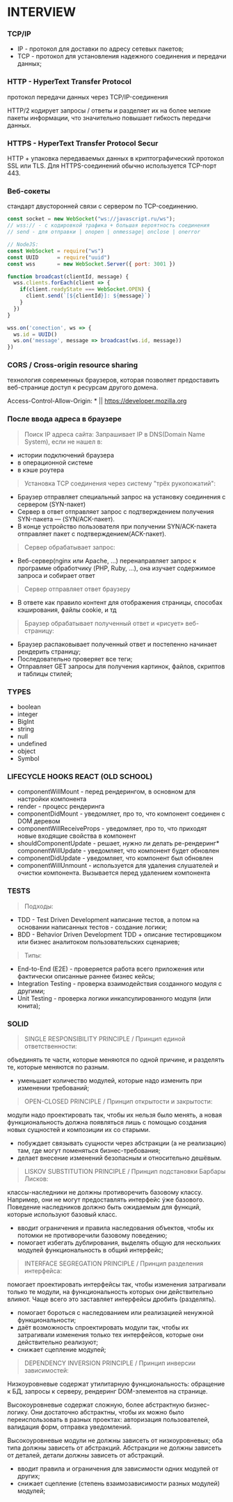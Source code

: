 # INTERVIEW #

### TCP/IP
* IP - протокол для доставки по адресу сетевых пакетов;
* TCP - протокол для установления надежного соединения и передачи данных;

### HTTP - HyperText Transfer Protocol
протокол передачи данных через TCP/IP-соединения

HTTP/2 кодирует запросы / ответы и разделяет их на более мелкие пакеты информации,
что значительно повышает гибкость передачи данных.

### HTTPS - HyperText Transfer Protocol Secur
HTTP + упаковка передаваемых данных в криптографический протокол SSL или TLS.
Для HTTPS-соединений обычно используется TCP-порт 443.

### Веб-сокеты
стандарт двусторонней связи с сервером по TCP-соединению.
```js
const socket = new WebSocket("ws://javascript.ru/ws");
// wss:// - c кодировкой трафика + большая вероятность соединения
// send - для отправки | onopen | onmessage| onclose | onerror

// NodeJS:
const WebSocket = require("ws")
const UUID      = require("uuid")
const wss       = new WebSocket.Server({ port: 3001 })

function broadcast(clientId, message) {
  wss.clients.forEach(client => {
    if(client.readyState === WebSocket.OPEN) {
      client.send(`[${clientId}]: ${message}`)
    }
  })
}

wss.on('conection', ws => {
  ws.id = UUID()
  ws.on('message', message => broadcast(ws.id, message))
})
```

### CORS / Cross-origin resource sharing 
технология современных браузеров, которая позволяет предоставить веб-странице доступ к ресурсам другого домена.

Access-Control-Allow-Origin: * || https://developer.mozilla.org

### После ввода адреса в браузере
> Поиск IP адреса сайта:
Запрашивает IP в DNS(Domain Name System), если не нашел в:
* истории подключений браузера
* в операционной системе
* в кэше роутера

> Установка TCP соединения через систему "трёх рукопожатий":
* Браузер отправляет специальный запрос на установку соединения с сервером (SYN-пакет)
* Сервер в ответ отправляет запрос с подтверждением получения SYN-пакета — (SYN/ACK-пакет).
* В конце устройство пользователя при получении SYN/ACK-пакета отправляет пакет с подтверждением(ACK-пакет).

> Сервер обрабатывает запрос:
* Веб-сервер(nginx или Apache, ...) перенаправляет запрос к программе обработчику (PHP, Ruby, ...), она изучает содержимое запроса и собирает ответ

> Сервер отправляет ответ браузеру
* В ответе как правило контент для отображения страницы, способах кэширования, файлы cookie, и тд

> Браузер обрабатывает полученный ответ и «рисует» веб-страницу:
* Браузер распаковывает полученный ответ и постепенно начинает рендерить страницу;
* Последовательно проверяет все теги; 
* Отправляет GET запросы для получения картинок, файлов, скриптов и таблицы стилей;

### TYPES
* boolean
* integer
* BigInt
* string
* null
* undefined
* object
* Symbol

### LIFECYCLE HOOKS REACT (OLD SCHOOL)
* componentWillMount - перед рендерингом, в основном для настройки компонента
* render - процесс рендеринга
* componentDidMount - уведомляет, про то, что компонент соединен с DOM деревом
* componentWillReceiveProps - уведомляет, про то, что приходят новые входящие свойства в компонент
* shouldComponentUpdate - решает, нужно ли делать ре-рендеринг* componentWillUpdate - уведомляет, что компонент будет обновлен
* componentDidUpdate - уведомляет, что компонент был обновлен
* componentWillUnmount - используется для удаления слушателей и очистки компонента. Вызывается перед удалением компонента

### TESTS
> Подходы:
* TDD - Test Driven Development написание тестов, а потом на основании написанных тестов - создание логики;
* BDD - Behavior Driven Development TDD + описание тестировщиком или бизнес аналитоком пользовательских сценариев;
> Типы:
* End-to-End (E2E) - проверяется работа всего приложения или фактически описанные раннее бизнес кейсы;
* Integration Testing - проверка взаимодействия созданного модуля с другими;
* Unit Testing - проверка логики инкапсулированного модуля (или юнита);

### SOLID
> SINGLE RESPONSIBILITY PRINCIPLE / Принцип единой ответственности:

объединять те части, которые меняются по одной причине, и разделять те, которые меняются по разным.
* уменьшает количество модулей, которые надо изменить при изменении требований;

> OPEN-CLOSED PRINCIPLE / Принцип открытости и закрытости:

модули надо проектировать так, чтобы их нельзя было менять, а новая функциональность должна появляться лишь с помощью создания новых сущностей и композиции их со старыми.
* побуждает связывать сущности через абстракции (а не реализацию) там, где могут поменяться бизнес-требования;
* делает внесение изменений безопасным и относительно дешёвым.

> LISKOV SUBSTITUTION PRINCIPLE / Принцип подстановки Барбары Лисков:

классы-наследники не должны противоречить базовому классу. Например, они не могут предоставлять интерфейс ýже базового.
Поведение наследников должно быть ожидаемым для функций, которые используют базовый класс.

* вводит ограничения и правила наследования объектов, чтобы их потомки не противоречили базовому поведению;
* помогает избегать дублирования, выделять общую для нескольких модулей функциональность в общий интерфейс;

> INTERFACE SEGREGATION PRINCIPLE / Принцип разделения интерфейса:

помогает проектировать интерфейсы так, чтобы изменения затрагивали только те модули, на функциональность которых они действительно влияют.
Чаще всего это заставляет интерфейсы дробить (разделять).

* помогает бороться с наследованием или реализацией ненужной функциональности;
* даёт возможность спроектировать модули так, чтобы их затрагивали изменения только тех интерфейсов, которые они действительно реализуют;
* снижает сцепление модулей;

> DEPENDENCY INVERSION PRINCIPLE / Принцип инверсии зависимостей:

Низкоуровневые содержат утилитарную функциональность: обращение к БД, запросы к серверу, рендеринг DOM-элементов на странице.

Высокоуровневые содержат сложную, более абстрактную бизнес-логику.
Они достаточно абстрактны, чтобы их можно было переиспользовать в разных проектах: авторизация пользователей, валидация форм, отправка уведомлений.

Высокоуровневые модули не должны зависеть от низкоуровневых; оба типа должны зависеть от абстракций.
 Абстракции не должны зависеть от деталей, детали должны зависеть от абстракций.

* вводит правила и ограничения для зависимости одних модулей от других;
* снижает сцепление (степень взаимозависимости разных модулей) модулей;
